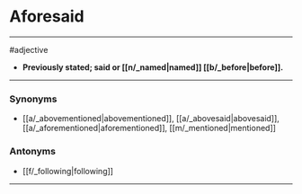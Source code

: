 # Aforesaid
---
#adjective
- **Previously stated; said or [[n/_named|named]] [[b/_before|before]].**
---
### Synonyms
- [[a/_abovementioned|abovementioned]], [[a/_abovesaid|abovesaid]], [[a/_aforementioned|aforementioned]], [[m/_mentioned|mentioned]]
### Antonyms
- [[f/_following|following]]
---
